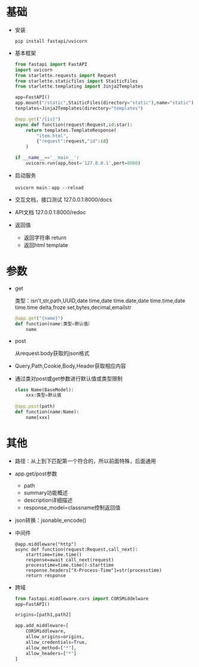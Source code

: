 # 基础

*   安装

    ```shell
    pip install fastapi/uvicorn
    ```

*   基本框架

    ```python
    from fastapi import FastAPI
    import uvicorn
    from starlette.requests import Request
    from starlette.staticfiles import StaiticFiles
    from starlette.templating import Jinja2Templates
    
    app=FastAPI()
    app.mount("/static",StaiticFiles(directory="static"),name="static")
    tenplates=Jinja2Templates(directory="templates")
    
    @app.get("/{is}")
    async def function(request:Request,id:star):
    	return templates.TemplateResponse(
            "item.html",
            {"request":request,"id":id}
        )
    
    if __name__=='__main__':
    	uvicorn.run(app,host='127.0.0.1',port=8080)
    ```

*   启动服务

    ```shell
    uvicorn main：app --reload
    ```

*   交互文档，接口测试 127.0.0.1:8000/docs

*   API文档 127.0.0.1:8000/redoc

*   返回值
    *   返回字符串 return
    *   返回html  template

# 参数

*   get

    类型：isn't,str,path,UUID,date time,date time.date,date time.time,date time.time delta,froze set,bytes,decimal,emailstr

    ```python
    @app.get("{name}")
    def function(name:类型=默认值）
    	name
    ```

*   post

    从request.body获取的json格式

*   Query,Path,Cookie,Body,Header获取相应内容

*   通过类对post或get参数进行默认值或类型限制

    ```python
    class Name(BaseModel):
    	xxx:类型=默认值
            
    @app.post(path)
    def function(name:Name):
    	name[xxx]
    ```

# 其他

*   路径：从上到下匹配第一个符合的，所以前面特殊，后面通用

*   app.get/post参数
    *   path
    *   summary功能概述
    *   description详细描述
    *   response_model=classname控制返回值

*   json转换：jsonable_encode()

*   中间件

    ```python\
    @app.middleware("http")
    async def function(request:Request,call_next):
    	starttime=time.time()
    	response=await call_next(request)
    	processtime=time.time()-starttime
    	response.headers["X-Process-Time"]=str(processtime)
    	return response
    ```

*   跨域

    ```python
    from fastapi.middleware.cors import CORSMiddelware
    app=FastAPI()
    
    origins=[path1,path2]
    
    app.add_middleware=[
    	CORSMiddleware,
    	allow_origins=origins,
    	allow_credentials=True,
    	allow_method=["*"],
    	allow_headers=["*"]
    ]
    ```